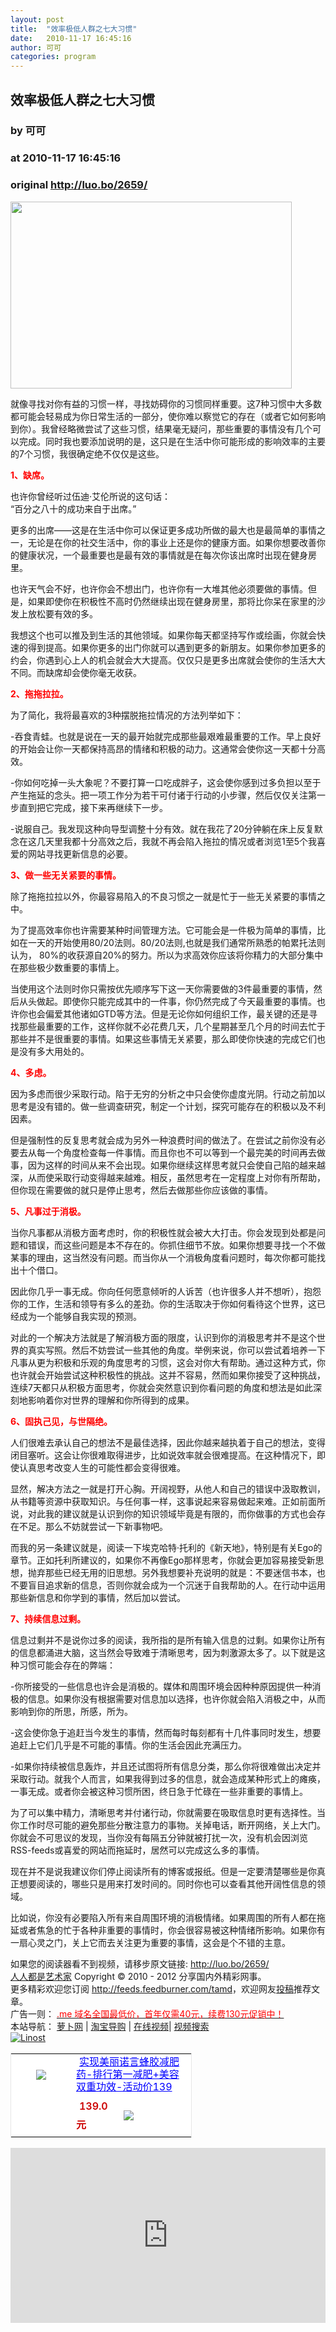 ```yaml
---
layout: post
title:  "效率极低人群之七大习惯"
date:   2010-11-17 16:45:16
author: 可可
categories: program
---
```


## 效率极低人群之七大习惯
### by 可可
### at 2010-11-17 16:45:16
### original <http://luo.bo/2659/>

<p><img alt="" src="http://a2.att.hudong.com/41/91/14300000958002128565917941510.jpg" width="450" height="299"></p><p>就像寻找对你有益的习惯一样，寻找妨碍你的习惯同样重要。这7种习惯中大多数都可能会轻易成为你日常生活的一部分，使你难以察觉它的存在（或者它如何影响到你）。我曾经略微尝试了这些习惯，结果毫无疑问，那些重要的事情没有几个可以完成。同时我也要添加说明的是，这只是在生活中你可能形成的影响效率的主要的7个习惯，我很确定绝不仅仅是这些。</p><p><strong><span style="color:#ff0000">1、缺席。 </span></strong></p><p>也许你曾经听过伍迪·艾伦所说的这句话：<br> “百分之八十的成功来自于出席。”</p><p>更多的出席——这是在生活中你可以保证更多成功所做的最大也是最简单的事情之一，无论是在你的社交生活中，你的事业上还是你的健康方面。如果你想要改善你的健康状况，一个最重要也是最有效的事情就是在每次你该出席时出现在健身房里。</p><p>也许天气会不好，也许你会不想出门，也许你有一大堆其他必须要做的事情。但是，如果即使你在积极性不高时仍然继续出现在健身房里，那将比你呆在家里的沙发上放松要有效的多。</p><p>我想这个也可以推及到生活的其他领域。如果你每天都坚持写作或绘画，你就会快速的得到提高。如果你更多的出门你就可以遇到更多的新朋友。如果你参加更多的约会，你遇到心上人的机会就会大大提高。仅仅只是更多出席就会使你的生活大大不同。而缺席却会使你毫无收获。</p><p><strong><span style="color:#ff0000">2、拖拖拉拉。 </span></strong></p><p>为了简化，我将最喜欢的3种摆脱拖拉情况的方法列举如下：</p><p>-吞食青蛙。也就是说在一天的最开始就完成那些最艰难最重要的工作。早上良好的开始会让你一天都保持高昂的情绪和积极的动力。这通常会使你这一天都十分高效。</p><p>-你如何吃掉一头大象呢？不要打算一口吃成胖子，这会使你感到过多负担以至于产生拖延的念头。把一项工作分为若干可付诸于行动的小步骤，然后仅仅关注第一步直到把它完成，接下来再继续下一步。</p><p>-说服自己。我发现这种向导型调整十分有效。就在我花了20分钟躺在床上反复默念在这几天里我都十分高效之后，我就不再会陷入拖拉的情况或者浏览1至5个我喜爱的网站寻找更新信息的必要。</p><p><strong><span style="color:#ff0000">3、做一些无关紧要的事情。 </span></strong></p><p>除了拖拖拉拉以外，你最容易陷入的不良习惯之一就是忙于一些无关紧要的事情之中。</p><p>为了提高效率你也许需要某种时间管理方法。它可能会是一件极为简单的事情，比如在一天的开始使用80/20法则。80/20法则,也就是我们通常所熟悉的帕累托法则认为， 80%的收获源自20%的努力。所以为求高效你应该将你精力的大部分集中在那些极少数重要的事情上。</p><p>当使用这个法则时你只需按优先顺序写下这一天你需要做的3件最重要的事情，然后从头做起。即使你只能完成其中的一件事，你仍然完成了今天最重要的事情。也许你也会偏爱其他诸如GTD等方法。但是无论你如何组织工作，最关键的还是寻找那些最重要的工作，这样你就不必花费几天，几个星期甚至几个月的时间去忙于那些并不是很重要的事情。如果这些事情无关紧要，那么即使你快速的完成它们也是没有多大用处的。</p><p><strong><span style="color:#ff0000">4、多虑。 </span></strong></p><p>因为多虑而很少采取行动。陷于无穷的分析之中只会使你虚度光阴。行动之前加以思考是没有错的。做一些调查研究，制定一个计划，探究可能存在的积极以及不利因素。</p><p>但是强制性的反复思考就会成为另外一种浪费时间的做法了。在尝试之前你没有必要去从每一个角度检查每一件事情。而且你也不可以等到一个最完美的时间再去做事，因为这样的时间从来不会出现。如果你继续这样思考就只会使自己陷的越来越深，从而使采取行动变得越来越难。相反，虽然思考在一定程度上对你有所帮助，但你现在需要做的就只是停止思考，然后去做那些你应该做的事情。</p><p><strong><span style="color:#ff0000">5、凡事过于消极。 </span></strong></p><p>当你凡事都从消极方面考虑时，你的积极性就会被大大打击。你会发现到处都是问题和错误，而这些问题是本不存在的。你抓住细节不放。如果你想要寻找一个不做某事的理由，这当然没有问题。而当你从一个消极角度看问题时，每次你都可能找出十个借口。</p><p>因此你几乎一事无成。你向任何愿意倾听的人诉苦（也许很多人并不想听），抱怨你的工作，生活和领导有多么的差劲。你的生活取决于你如何看待这个世界，这已经成为一个能够自我实现的预测。</p><p>对此的一个解决方法就是了解消极方面的限度，认识到你的消极思考并不是这个世界的真实写照。然后不妨尝试一些其他的角度。举例来说，你可以尝试着培养一下凡事从更为积极和乐观的角度思考的习惯，这会对你大有帮助。通过这种方式，你也许就会开始尝试这种积极性的挑战。这并不容易，然而如果你接受了这种挑战，连续7天都只从积极方面思考，你就会突然意识到你看问题的角度和想法是如此深刻地影响着你对世界的理解和你所得到的成果。</p><p><strong><span style="color:#ff0000">6、固执己见，与世隔绝。 </span></strong></p><p>人们很难去承认自己的想法不是最佳选择，因此你越来越执着于自己的想法，变得闭目塞听。这会让你很难取得进步，比如说效率就会很难提高。在这种情况下，即使认真思考改变人生的可能性都会变得很难。</p><p>显然，解决方法之一就是打开心胸。开阔视野，从他人和自己的错误中汲取教训，从书籍等资源中获取知识。与任何事一样，这事说起来容易做起来难。正如前面所说，对此我的建议就是认识到你的知识领域毕竟是有限的，而你做事的方式也会存在不足。那么不妨就尝试一下新事物吧。</p><p>而我的另一条建议就是，阅读一下埃克哈特·托利的《新天地》，特别是有关Ego的章节。正如托利所建议的，如果你不再像Ego那样思考，你就会更加容易接受新思想，抛弃那些已经无用的旧思想。另外我想要补充说明的就是：不要迷信书本，也不要盲目追求新的信息，否则你就会成为一个沉迷于自我帮助的人。在行动中运用那些新信息和你学到的事情，然后加以尝试。</p><p><strong><span style="color:#ff0000">7、持续信息过剩。 </span></strong></p><p>信息过剩并不是说你过多的阅读，我所指的是所有输入信息的过剩。如果你让所有的信息都涌进大脑，这当然会导致难于清晰思考，因为刺激源太多了。以下就是这种习惯可能会存在的弊端：</p><p>-你所接受的一些信息也许会是消极的。媒体和周围环境会因种种原因提供一种消极的信息。如果你没有根据需要对信息加以选择，也许你就会陷入消极之中，从而影响到你的所思，所感，所为。</p><p>-这会使你急于追赶当今发生的事情，然而每时每刻都有十几件事同时发生，想要追赶上它们几乎是不可能的事情。你的生活会因此充满压力。</p><p>-如果你持续被信息轰炸，并且还试图将所有信息分类，那么你将很难做出决定并采取行动。就我个人而言，如果我得到过多的信息，就会造成某种形式上的瘫痪，一事无成。或者你会被这种习惯所困，终日急于忙碌在一些非重要的事情上。</p><p>为了可以集中精力，清晰思考并付诸行动，你就需要在吸取信息时更有选择性。当你工作时尽可能的避免那些分散注意力的事物。关掉电话，断开网络，关上大门。你就会不可思议的发现，当你没有每隔五分钟就被打扰一次，没有机会因浏览RSS-feeds或喜爱的网站而拖延时，居然可以完成这么多的事情。</p><p>现在并不是说我建议你们停止阅读所有的博客或报纸。但是一定要清楚哪些是你真正想要阅读的，哪些只是用来打发时间的。同时你也可以查看其他开阔性信息的领域。</p><p>比如说，你没有必要陷入所有来自周围环境的消极情绪。如果周围的所有人都在拖延或者焦急的忙于各种非重要的事情时，你会很容易被这种情绪所影响。如果你有一扇心灵之门，关上它而去关注更为重要的事情，这会是个不错的主意。</p><p>如果您的阅读器看不到视频，请移步原文链接: <a href="http://luo.bo/2659/">http://luo.bo/2659/</a> <br> <a href="http://luo.bo/">人人都是艺术家</a> Copyright ©   2010 - 2012 分享国内外精彩网事。<br> 更多精彩欢迎您订阅 <a href="http://feeds.feedburner.com/tamd">http://feeds.feedburner.com/tamd</a>，欢迎网友<a href="http://luo.bo/delivery/">投稿</a>推荐文章。<br> 广告一则： <a href="http://zi.mu/domain"><font color="red">.me 域名全国最低价，首年仅需40元，续费130元促销中！</font></a><br> 本站导航： <a href="http://luo.bo/">萝卜网</a> | <a href="http://tao.luo.bo/">淘宝导购</a> | <a href="http://v2.luo.bo/">在线视频</a>| <a href="http://v.luo.bo/">视频搜索</a><br> <a href="http://zi.mu/linost" title="Linost"><img src="http://dulei.si/files/966647b88eb7c4530535056df8d2d83f.gif" alt="Linost" border="0"></a> <br><table cellpadding="0" cellspacing="0" bgcolor="#FFFFFF" style="width:290px;border:1px solid #e6e6e6"><tr><td rowspan="2" align="center"><div style="margin:5px auto;width:80px;height:80px"><a href="http://s.click.taobao.com/t_1?i=qvFXFNo5sVGhzg%3D%3D&amp;p=mm_11009023_0_0&amp;n=12" style="width:80px;margin:0px;padding:0px;height:80px;overflow:hidden"><img style="margin:0px;border:none" src="http://image.taobao.com/bao/uploaded/http://img02.taobaocdn.com/bao/uploaded/i2/T1ISRKXd0HXXcHFYrc_125833.jpg_sum.jpg"></a></div><div></div></td><td colspan="2"><a href="http://s.click.taobao.com/t_1?i=qvFXFNo5sVGhzg%3D%3D&amp;p=mm_11009023_0_0&amp;n=12" style="height:40px;width:180px;margin:5px;line-height:20px;color:#0000ff">实现美丽诺言蜂胶减肥药-排行第一减肥+美容双重功效-活动价139</a></td></tr><tr><td> <span style="font-weight:600;margin:5px;line-height:30px;color:#cc0000">139.0元</span></td><td width="100px"><a href="http://s.click.taobao.com/t_1?i=qvFXFNo5sVGhzg%3D%3D&amp;p=mm_11009023_0_0&amp;n=12"><img name="" style="margin:0px;line-height:24px;vertical-align:text-bottom;border:none" src="http://img.alimama.cn/images/tbk/cps/fgetccode_btn.gif"></a></td></tr></table> <p><iframe src="http://feedads.g.doubleclick.net/~ah/f/7sv1ooo89v8jfelhdjk8plpa64/300/250?ca=1&amp;fh=280#http%3A%2F%2Fluo.bo%2F2659%2F" width="100%" height="280" frameborder="0" scrolling="no" marginwidth="0" marginheight="0"></iframe></p></p>